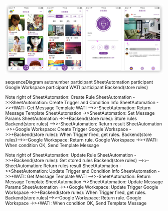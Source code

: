 ![screenshots](https://github.com/JinLei324/station-ios/blob/master/images/screenshots.png)

sequenceDiagram
autonumber
participant SheetAutomation
participant Google Workspace
participant WATI 
participant Backend(store rules)

Note right of SheetAutomation: Create Rule
SheetAutomation ->>SheetAutomation: Create Trigger and Condition Info
SheetAutomation ->>+WATI: Get Message Template
WATI -->>-SheetAutomation: Return Message Template
SheetAutomation ->>SheetAutomation: Set Message Params
SheetAutomation ->>+Backend(store rules): Store rules 
Backend(store rules) -->>-SheetAutomation: Return result
SheetAutomation ->>+Google Workspace: Create Trigger 
Google Workspace ->>+Backend(store rules): When Trigger fired, get rules.
Backend(store rules)-->>-Google Workspace: Return rule.
Google Workspace ->>+WATI: When condition OK, Send Template Message

Note right of SheetAutomation: Update Rule
SheetAutomation ->>+Backend(store rules): Get stored rules
Backend(store rules) -->>-SheetAutomation: Return rules result
SheetAutomation ->>SheetAutomation: Update Trigger and Condition Info
SheetAutomation ->>+WATI: Get Message Template
WATI -->>-SheetAutomation: Return Message Template
SheetAutomation ->>SheetAutomation: Update Message Params
SheetAutomation ->>+Google Workspace: Update Trigger 
Google Workspace ->>+Backend(store rules): When Trigger fired, get rules.
Backend(store rules)-->>-Google Workspace: Return rule.
Google Workspace ->>+WATI: When condition OK, Send Template Message
